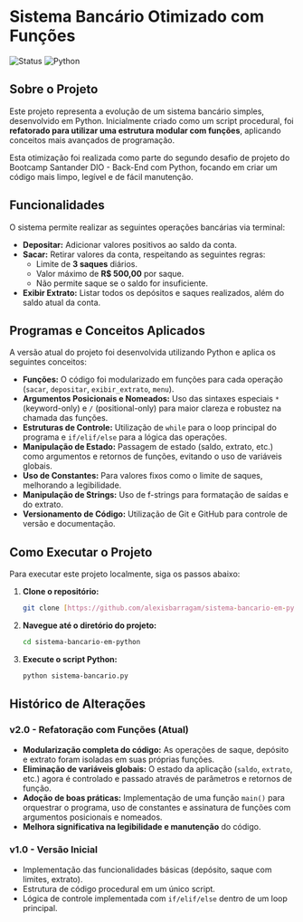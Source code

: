 # Sistema Bancário Otimizado com Funções

![Status](https://img.shields.io/badge/status-concluído-green)
![Python](https://img.shields.io/badge/python-3.8%2B-blue)

## Sobre o Projeto

Este projeto representa a evolução de um sistema bancário simples, desenvolvido em Python. Inicialmente criado como um script procedural, foi **refatorado para utilizar uma estrutura modular com funções**, aplicando conceitos mais avançados de programação.

Esta otimização foi realizada como parte do segundo desafio de projeto do Bootcamp Santander DIO - Back-End com Python, focando em criar um código mais limpo, legível e de fácil manutenção.

## Funcionalidades

O sistema permite realizar as seguintes operações bancárias via terminal:

-   **Depositar:** Adicionar valores positivos ao saldo da conta.
-   **Sacar:** Retirar valores da conta, respeitando as seguintes regras:
    -   Limite de **3 saques** diários.
    -   Valor máximo de **R$ 500,00** por saque.
    -   Não permite saque se o saldo for insuficiente.
-   **Exibir Extrato:** Listar todos os depósitos e saques realizados, além do saldo atual da conta.

## Programas e Conceitos Aplicados

A versão atual do projeto foi desenvolvida utilizando Python e aplica os seguintes conceitos:

-   **Funções:** O código foi modularizado em funções para cada operação (`sacar`, `depositar`, `exibir_extrato`, `menu`).
-   **Argumentos Posicionais e Nomeados:** Uso das sintaxes especiais `*` (keyword-only) e `/` (positional-only) para maior clareza e robustez na chamada das funções.
-   **Estruturas de Controle:** Utilização de `while` para o loop principal do programa e `if/elif/else` para a lógica das operações.
-   **Manipulação de Estado:** Passagem de estado (saldo, extrato, etc.) como argumentos e retornos de funções, evitando o uso de variáveis globais.
-   **Uso de Constantes:** Para valores fixos como o limite de saques, melhorando a legibilidade.
-   **Manipulação de Strings:** Uso de f-strings para formatação de saídas e do extrato.
-   **Versionamento de Código:** Utilização de Git e GitHub para controle de versão e documentação.

## Como Executar o Projeto

Para executar este projeto localmente, siga os passos abaixo:

1.  **Clone o repositório:**
    ```bash
    git clone [https://github.com/alexisbarragam/sistema-bancario-em-python.git](https://github.com/alexisbarragam/sistema-bancario-em-python.git)
    ```
2.  **Navegue até o diretório do projeto:**
    ```bash
    cd sistema-bancario-em-python
    ```
3.  **Execute o script Python:**
    ```bash
    python sistema-bancario.py
    ```

## Histórico de Alterações

### v2.0 - Refatoração com Funções (Atual)
- **Modularização completa do código:** As operações de saque, depósito e extrato foram isoladas em suas próprias funções.
- **Eliminação de variáveis globais:** O estado da aplicação (`saldo`, `extrato`, etc.) agora é controlado e passado através de parâmetros e retornos de função.
- **Adoção de boas práticas:** Implementação de uma função `main()` para orquestrar o programa, uso de constantes e assinatura de funções com argumentos posicionais e nomeados.
- **Melhora significativa na legibilidade e manutenção** do código.

### v1.0 - Versão Inicial
- Implementação das funcionalidades básicas (depósito, saque com limites, extrato).
- Estrutura de código procedural em um único script.
- Lógica de controle implementada com `if/elif/else` dentro de um loop principal.
